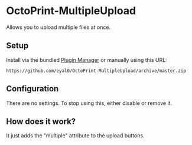 # OctoPrint-MultipleUpload

Allows you to upload multiple files at once.

## Setup

Install via the bundled [Plugin Manager](https://github.com/foosel/OctoPrint/wiki/Plugin:-Plugin-Manager)
or manually using this URL:

    https://github.com/eyal0/OctoPrint-MultipleUpload/archive/master.zip

## Configuration

There are no settings.  To stop using this, either disable or remove it.

## How does it work?

It just adds the "multiple" attribute to the upload buttons.

